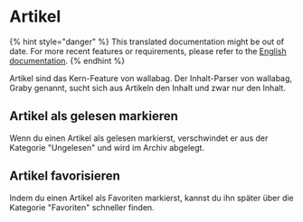 # Artikel

{% hint style="danger" %}
This translated documentation might be out of date. For more recent features or requirements, please refer to the [English documentation](https://doc.wallabag.org/en/).
{% endhint %}

Artikel sind das Kern-Feature von wallabag. Der Inhalt-Parser von wallabag, Graby genannt, sucht sich aus Artikeln den Inhalt und zwar nur den Inhalt.

## Artikel als gelesen markieren

Wenn du einen Artikel als gelesen markierst, verschwindet er aus der Kategorie "Ungelesen" und wird im Archiv abgelegt.

## Artikel favorisieren

Indem du einen Artikel als Favoriten markierst, kannst du ihn später über die Kategorie "Favoriten" schneller finden.
